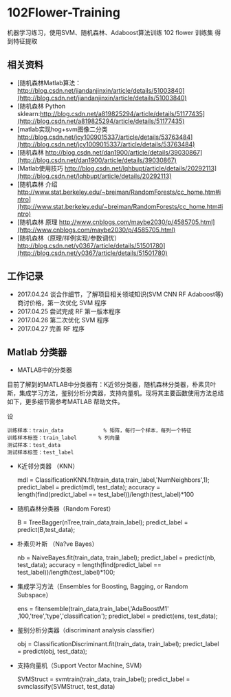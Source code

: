 # 102Flower-Training </br>
机器学习练习，使用SVM、随机森林、Adaboost算法训练 102 flower 训练集 得到特征提取 </br>

## 相关资料 </br>
* [随机森林Matlab算法：http://blog.csdn.net/jiandanjinxin/article/details/51003840](http://blog.csdn.net/jiandanjinxin/article/details/51003840)</br>
* [随机森林 Python sklearn:http://blog.csdn.net/a819825294/article/details/51177435](http://blog.csdn.net/a819825294/article/details/51177435)</br>
* [matlab实现hog+svm图像二分类  http://blog.csdn.net/jcy1009015337/article/details/53763484](http://blog.csdn.net/jcy1009015337/article/details/53763484)</br>
* [随机森林  http://blog.csdn.net/dan1900/article/details/39030867](http://blog.csdn.net/dan1900/article/details/39030867)</br>
* [Matlab使用技巧  http://blog.csdn.net/lqhbupt/article/details/20292113](http://blog.csdn.net/lqhbupt/article/details/20292113)</br>
* [随机森林 介绍  http://www.stat.berkeley.edu/~breiman/RandomForests/cc_home.htm#intro](http://www.stat.berkeley.edu/~breiman/RandomForests/cc_home.htm#intro)</br>
* [随机森林 原理 http://www.cnblogs.com/maybe2030/p/4585705.html](http://www.cnblogs.com/maybe2030/p/4585705.html)</br>
* [随机森林（原理/样例实现/参数调优） http://blog.csdn.net/y0367/article/details/51501780](http://blog.csdn.net/y0367/article/details/51501780)</br>

## 工作记录 </br>
* 2017.04.24 谈合作细节，了解项目相关领域知识(SVM CNN RF Adaboost等) 商讨价格，第一次优化 SVM 程序 </br>
* 2017.04.25 尝试完成 RF 第一版本程序</br>
* 2017.04.26 第二次优化 SVM 程序</br>
* 2017.04.27 完善 RF 程序</br>

## Matlab 分类器</br>

* MATLAB中的分类器 </br>

目前了解到的MATLAB中分类器有：K近邻分类器，随机森林分类器，朴素贝叶斯，集成学习方法，鉴别分析分类器，支持向量机。现将其主要函数使用方法总结如下，更多细节需参考MATLAB 帮助文件。</br>

设</br>

	训练样本：train_data             % 矩阵，每行一个样本，每列一个特征
	训练样本标签：train_label       % 列向量
	测试样本：test_data
	测试样本标签：test_label

* K近邻分类器 （KNN） </br>
	
	mdl = ClassificationKNN.fit(train_data,train_label,'NumNeighbors',1);
	predict_label = predict(mdl, test_data);
	accuracy = length(find(predict_label == test_label))/length(test_label)*100
               
 
* 随机森林分类器（Random Forest）</br>
	
	B = TreeBagger(nTree,train_data,train_label);
	predict_label = predict(B,test_data);
 
 
* 朴素贝叶斯 （Na?ve Bayes） </br>

	nb = NaiveBayes.fit(train_data, train_label);
	predict_label = predict(nb, test_data);
	accuracy = length(find(predict_label == test_label))/length(test_label)*100;
 
* 集成学习方法（Ensembles for Boosting, Bagging, or Random Subspace） <br>
	
	ens = fitensemble(train_data,train_label,'AdaBoostM1' ,100,'tree','type','classification');
	predict_label   =       predict(ens, test_data);
 
 
* 鉴别分析分类器（discriminant analysis classifier）</br>

	obj = ClassificationDiscriminant.fit(train_data, train_label);
	predict_label   =       predict(obj, test_data);
 
 
* 支持向量机（Support Vector Machine, SVM） </br>

	SVMStruct = svmtrain(train_data, train_label);
	predict_label  = svmclassify(SVMStruct, test_data)